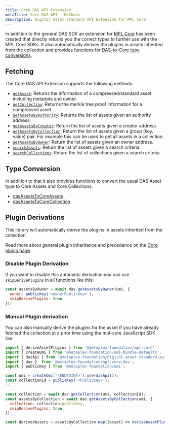 ```yaml
---
title: Core DAS API Extension
metaTitle: Core DAS API - Methods
description: Digital Asset Standard API Extension for MPL Core
---
```


In addition to the general DAS SDK an extension for [MPL Core](/core) has been created that directly returns you the correct types to further use with the MPL Core SDKs. It also automatically derives the plugins in assets inherited from the collection and provides functions for [DAS-to-Core type conversions](//TODO).  

## Fetching
The Core DAS API Extension supports the following methods:

- [`getAsset`](/das-api/methods/get-core-asset): Returns the information of a compressed/standard asset including metadata and owner.
- [`getCollection`](/das-api/methods/get-core-collection): Returns the merkle tree proof information for a compressed asset.
- [`getAssetsByAuthority`](/das-api/methods/get-core-assets-by-authority): Returns the list of assets given an authority address.
- [`getAssetsByCreator`](/das-api/methods/get-core-assets-by-creator): Return the list of assets given a creator address.
- [`getAssetsByCollection`](/das-api/methods/get-core-assets-by-Collection): Return the list of assets given a group (key, value) pair. For example this can be used to get all assets in a collection.
- [`getAssetsByOwner`](/das-api/methods/get-core-assets-by-owner): Return the list of assets given an owner address.
- [`searchAssets`](/das-api/methods/search-core-assets): Return the list of assets given a search criteria.
- [`searchCollections`](/das-api/methods/search-core-collections): Return the list of collections given a search criteria.

## Type Conversion
In addition to that it also provides functions to convert the usual DAS Asset type to Core Assets and Core Collections:
- [dasAssetsToCoreAssets](//TODO)
- [dasAssetsToCoreCollection](//TODO) 

## Plugin Derivations

This library will automatically derive the plugins in assets inherited from the collection.

Read more about general plugin inheritance and precedence on the [Core plugin page](/core/plugins).

### Disable Plugin Derivation
If you want to disable this automatic derivation you can use `skipDerivePlugins` in all functions like this:

```js
const assetsByOwner = await das.getAssetsByOwner(umi, {
  owner: publicKey('<ownerPublicKey>'),
  skipDerivePlugins: true,
});
```

### Manual Plugin derivation
You can also manually derive the plugins for the asset if you have already fetched the collection at a prior time using the mpl-core JavaScript SDK like:

```js
import { deriveAssetPlugins } from '@metaplex-foundation/mpl-core'
import { createUmi } from '@metaplex-foundation/umi-bundle-defaults';
import { dasApi } from '@metaplex-foundation/digital-asset-standard-api';
import { das }  from '@metaplex-foundation/mpl-core-das';
import { publicKey } from '@metaplex-foundation/umi';

const umi = createUmi('<ENDPOINT>').use(dasApi());
const collectionId = publicKey('<PublicKey>');
//...

const collection = await das.getCollection(umi, collectionId);
const assetsByCollection = await das.getAssetsByCollection(umi, {
  collection: collection.publicKey,
  skipDerivePlugins: true,
});

const derivedAssets = assetsByCollection.map((asset) => deriveAssetPlugins(asset, collection))
```